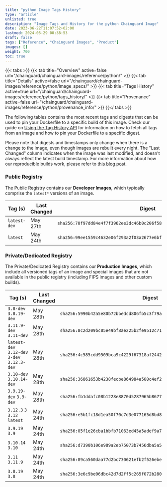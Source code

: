 ```yaml
---
title: "python Image Tags History"
type: "article"
unlisted: true
description: "Image Tags and History for the python Chainguard Image"
date: 2023-06-22T11:07:52+02:00
lastmod: 2024-05-29 00:38:53
draft: false
tags: ["Reference", "Chainguard Images", "Product"]
images: []
weight: 700
toc: true
---
```


{{< tabs >}}
{{< tab title="Overview" active=false url="/chainguard/chainguard-images/reference/python/" >}}
{{< tab title="Details" active=false url="/chainguard/chainguard-images/reference/python/image_specs/" >}}
{{< tab title="Tags History" active=true url="/chainguard/chainguard-images/reference/python/tags_history/" >}}
{{< tab title="Provenance" active=false url="/chainguard/chainguard-images/reference/python/provenance_info/" >}}
{{</ tabs >}}

The following tables contains the most recent tags and digests that can be used to pin your Dockerfile to a specific build of this image. Check our guide on [Using the Tag History API](/chainguard/chainguard-images/using-the-tag-history-api/) for information on how to fetch all tags from an image and how to pin your Dockerfile to a specific digest.

Please note that digests and timestamps only change when there is a change to the image, even though images are rebuilt every night. The "Last Changed" column indicates when the image was last modified, and doesn't always reflect the latest build timestamp. For more information about how our reproducible builds work, please refer to [this blog post](https://www.chainguard.dev/unchained/reproducing-chainguards-reproducible-image-builds).

### Public Registry
The Public Registry contains our **Developer Images**, which typically comprise the `latest*` versions of an image.

| Tag (s)       | Last Changed | Digest                                                                    |
|---------------|--------------|---------------------------------------------------------------------------|
|  `latest-dev` | May 27th     | `sha256:70f97dd84e4f7f3962ee3dc46b0c206f583981ea3317bfb7faca3d6082d4d41e` |
|  `latest`     | May 24th     | `sha256:99ee1559c4632e06f293a2f03a2677e6bff371d37b4de6e21322715cb0697055` |


### Private/Dedicated Registry
The Private/Dedicated Registry contains our **Production Images**, which include all versioned tags of an image and special images that are not available in the public registry (including FIPS images and other custom builds).

| Tag (s)                                       | Last Changed | Digest                                                                    |
|-----------------------------------------------|--------------|---------------------------------------------------------------------------|
|  `3.8-dev` `3.8.19-dev`                       | May 28th     | `sha256:5990b42a5e80b72bbedcd806fb5c3f79a17f5e5e93c079a4b0c3ec6d77076399` |
|  `3.11.9-dev` `3.11-dev`                      | May 28th     | `sha256:8c2d209bc05e49bf8ae225b2fe9512c7152db86383391f91d1ffc8aee61d7fb7` |
|  `latest-dev` `3.12-dev` `3-dev` `3.12.3-dev` | May 28th     | `sha256:4c585cdd9509bca9c4229f67318af2442cbb6345bd0d236102c89a66d409309c` |
|  `3.10-dev` `3.10.14-dev`                     | May 28th     | `sha256:36861653b4238fecbe864984a500c4ef272b4f1c01620382c5dc30bacdb49c05` |
|  `3.9.19-dev` `3.9-dev`                       | May 28th     | `sha256:fb1ddafc08b1228e8870d5287965b8677b051f78474f5b17739c41dc1877e198` |
|  `3.12.3` `3` `3.12` `latest`                 | May 24th     | `sha256:e5b1fc18d1ea50f70c7d3e077165d8bd8fbb7af96d4f9938b6750db5936dddd1` |
|  `3.9.19` `3.9`                               | May 24th     | `sha256:05f1e26cba1bbfb71063ed45a5adef9a7cbc711db920285201d1b5f6bda1f03d` |
|  `3.10.14` `3.10`                             | May 24th     | `sha256:d7390b106e989a2eb75073b7456dba5a595af00751eeb7ede3f085807378167f` |
|  `3.11` `3.11.9`                              | May 24th     | `sha256:89ca560daa77d2bc730621efb2f526ebe44797548f1eadd879fd1e2ebad33d1c` |
|  `3.8.19` `3.8`                               | May 24th     | `sha256:3e6c9be06dbc42d7d2ff5c265f072b2800d4644cc802e75d79eff141eb9bea8f` |

